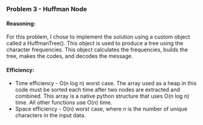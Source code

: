 ### Problem 3 - Huffman Node

#### Reasoning:
For this problem, I chose to implement the solution using a custom object called a HuffmanTree().  This object is used to produce a tree using the character frequencies.  This object calculates the frequencies, builds the tree, makes the codes, and decodes the message.


#### Efficiency:
* Time efficiency - O(n log n) worst case.  The array used as a heap in this code must be sorted each time after two nodes are extracted and combined.  This array is a native python structure that uses O(n log n) time.  All other functions use O(n) time.
* Space efficiency - O(n) worst case, where n is the number of unique characters in the input data.


